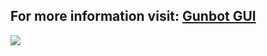 ## For more information visit: [Gunbot GUI](https://gunthygui.com)
![](https://gunthygui.com/img/macbook-pro.png)
